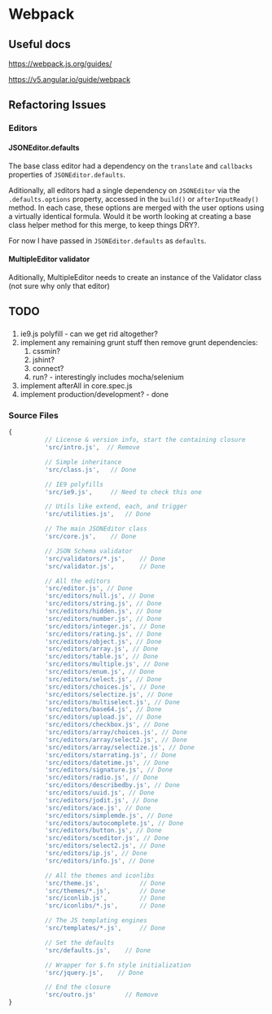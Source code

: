 # Webpack

## Useful docs

https://webpack.js.org/guides/

https://v5.angular.io/guide/webpack

## Refactoring Issues

### Editors

#### JSONEditor.defaults

The base class editor had a dependency on the `translate` and `callbacks` properties of `JSONEditor.defaults`.

Aditionally, all  editors had a single dependency on `JSONEditor` via the `.defaults.options` property, accessed in the `build()` or `afterInputReady()` method. In each case, these options are merged with the user options using a virtually identical formula. Would it be worth looking at creating a base class helper method for this merge, to keep things DRY?.

For now I have passed in `JSONEditor.defaults` as `defaults`.

#### MultipleEditor validator
Aditionally, MultipleEditor needs to create an instance of the Validator class (not sure why only that editor)

## TODO

###

1. ie9.js polyfill - can we get rid altogether?
1. implement any remaining grunt stuff then remove grunt dependencies:
    1. cssmin?
    1. jshint?
    1. connect?
    1. run? - interestingly includes mocha/selenium
1. implement afterAll in core.spec.js
1. implement production/development? - done

### Source Files

```javascript
{
          // License & version info, start the containing closure
          'src/intro.js',  // Remove

          // Simple inheritance
          'src/class.js',   // Done

          // IE9 polyfills
          'src/ie9.js',     // Need to check this one

          // Utils like extend, each, and trigger
          'src/utilities.js',   // Done

          // The main JSONEditor class
          'src/core.js',    // Done

          // JSON Schema validator
          'src/validators/*.js',    // Done
          'src/validator.js',       // Done

          // All the editors
          'src/editor.js', // Done          
          'src/editors/null.js', // Done
          'src/editors/string.js', // Done
          'src/editors/hidden.js', // Done
          'src/editors/number.js', // Done
          'src/editors/integer.js', // Done
          'src/editors/rating.js', // Done
          'src/editors/object.js', // Done
          'src/editors/array.js', // Done
          'src/editors/table.js', // Done
          'src/editors/multiple.js', // Done
          'src/editors/enum.js', // Done
          'src/editors/select.js', // Done
          'src/editors/choices.js', // Done
          'src/editors/selectize.js', // Done
          'src/editors/multiselect.js', // Done
          'src/editors/base64.js', // Done
          'src/editors/upload.js', // Done
          'src/editors/checkbox.js', // Done
          'src/editors/array/choices.js', // Done
          'src/editors/array/select2.js', // Done
          'src/editors/array/selectize.js', // Done
          'src/editors/starrating.js', // Done
          'src/editors/datetime.js', // Done
          'src/editors/signature.js', // Done
          'src/editors/radio.js', // Done
          'src/editors/describedby.js', // Done
          'src/editors/uuid.js', // Done
          'src/editors/jodit.js', // Done
          'src/editors/ace.js', // Done
          'src/editors/simplemde.js', // Done
          'src/editors/autocomplete.js', // Done
          'src/editors/button.js', // Done
          'src/editors/sceditor.js', // Done
          'src/editors/select2.js', // Done
          'src/editors/ip.js', // Done
          'src/editors/info.js', // Done 

          // All the themes and iconlibs
          'src/theme.js',           // Done
          'src/themes/*.js',        // Done
          'src/iconlib.js',         // Done
          'src/iconlibs/*.js',      // Done

          // The JS templating engines
          'src/templates/*.js',     // Done

          // Set the defaults
          'src/defaults.js',    // Done

          // Wrapper for $.fn style initialization
          'src/jquery.js',    // Done  

          // End the closure
          'src/outro.js'        // Remove
}
```